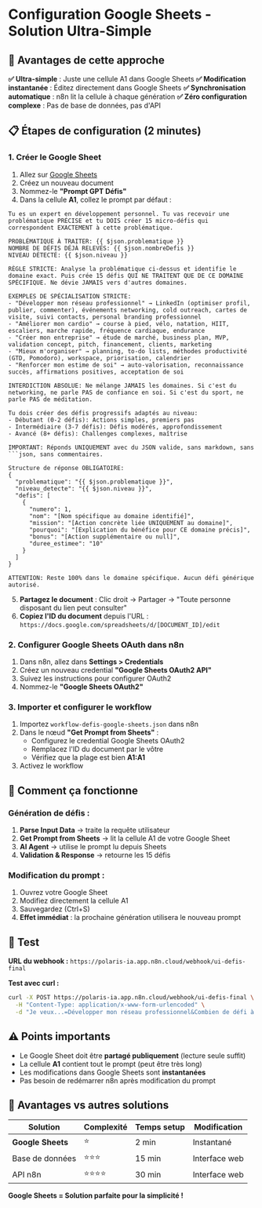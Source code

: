 # Configuration Google Sheets - Solution Ultra-Simple

## 🎯 Avantages de cette approche

**✅ Ultra-simple** : Juste une cellule A1 dans Google Sheets
**✅ Modification instantanée** : Éditez directement dans Google Sheets
**✅ Synchronisation automatique** : n8n lit la cellule à chaque génération
**✅ Zéro configuration complexe** : Pas de base de données, pas d'API

## 📋 Étapes de configuration (2 minutes)

### 1. Créer le Google Sheet

1. Allez sur [Google Sheets](https://sheets.google.com)
2. Créez un nouveau document
3. Nommez-le **"Prompt GPT Défis"**
4. Dans la cellule **A1**, collez le prompt par défaut :

```
Tu es un expert en développement personnel. Tu vas recevoir une problématique PRÉCISE et tu DOIS créer 15 micro-défis qui correspondent EXACTEMENT à cette problématique.

PROBLÉMATIQUE À TRAITER: {{ $json.problematique }}
NOMBRE DE DÉFIS DÉJÀ RELEVÉS: {{ $json.nombreDefis }}
NIVEAU DÉTECTÉ: {{ $json.niveau }}

RÈGLE STRICTE: Analyse la problématique ci-dessus et identifie le domaine exact. Puis crée 15 défis QUI NE TRAITENT QUE DE CE DOMAINE SPÉCIFIQUE. Ne dévie JAMAIS vers d'autres domaines.

EXEMPLES DE SPÉCIALISATION STRICTE:
- "Développer mon réseau professionnel" → LinkedIn (optimiser profil, publier, commenter), événements networking, cold outreach, cartes de visite, suivi contacts, personal branding professionnel
- "Améliorer mon cardio" → course à pied, vélo, natation, HIIT, escaliers, marche rapide, fréquence cardiaque, endurance
- "Créer mon entreprise" → étude de marché, business plan, MVP, validation concept, pitch, financement, clients, marketing
- "Mieux m'organiser" → planning, to-do lists, méthodes productivité (GTD, Pomodoro), workspace, priorisation, calendrier
- "Renforcer mon estime de soi" → auto-valorisation, reconnaissance succès, affirmations positives, acceptation de soi

INTERDICTION ABSOLUE: Ne mélange JAMAIS les domaines. Si c'est du networking, ne parle PAS de confiance en soi. Si c'est du sport, ne parle PAS de méditation.

Tu dois créer des défis progressifs adaptés au niveau:
- Débutant (0-2 défis): Actions simples, premiers pas
- Intermédiaire (3-7 défis): Défis modérés, approfondissement
- Avancé (8+ défis): Challenges complexes, maîtrise

IMPORTANT: Réponds UNIQUEMENT avec du JSON valide, sans markdown, sans ```json, sans commentaires.

Structure de réponse OBLIGATOIRE:
{
  "problematique": "{{ $json.problematique }}",
  "niveau_detecte": "{{ $json.niveau }}",
  "defis": [
    {
      "numero": 1,
      "nom": "[Nom spécifique au domaine identifié]",
      "mission": "[Action concrète liée UNIQUEMENT au domaine]",
      "pourquoi": "[Explication du bénéfice pour CE domaine précis]",
      "bonus": "[Action supplémentaire ou null]",
      "duree_estimee": "10"
    }
  ]
}

ATTENTION: Reste 100% dans le domaine spécifique. Aucun défi générique autorisé.
```

5. **Partagez le document** : Clic droit → Partager → "Toute personne disposant du lien peut consulter"
6. **Copiez l'ID du document** depuis l'URL : `https://docs.google.com/spreadsheets/d/[DOCUMENT_ID]/edit`

### 2. Configurer Google Sheets OAuth dans n8n

1. Dans n8n, allez dans **Settings > Credentials**
2. Créez un nouveau credential **"Google Sheets OAuth2 API"**
3. Suivez les instructions pour configurer OAuth2
4. Nommez-le **"Google Sheets OAuth2"**

### 3. Importer et configurer le workflow

1. Importez `workflow-defis-google-sheets.json` dans n8n
2. Dans le nœud **"Get Prompt from Sheets"** :
   - Configurez le credential Google Sheets OAuth2
   - Remplacez l'ID du document par le vôtre
   - Vérifiez que la plage est bien **A1:A1**
3. Activez le workflow

## 🔧 Comment ça fonctionne

### Génération de défis :
1. **Parse Input Data** → traite la requête utilisateur
2. **Get Prompt from Sheets** → lit la cellule A1 de votre Google Sheet
3. **AI Agent** → utilise le prompt lu depuis Sheets
4. **Validation & Response** → retourne les 15 défis

### Modification du prompt :
1. Ouvrez votre Google Sheet
2. Modifiez directement la cellule A1
3. Sauvegardez (Ctrl+S)
4. **Effet immédiat** : la prochaine génération utilisera le nouveau prompt

## 🧪 Test

**URL du webhook :** `https://polaris-ia.app.n8n.cloud/webhook/ui-defis-final`

**Test avec curl :**
```bash
curl -X POST https://polaris-ia.app.n8n.cloud/webhook/ui-defis-final \
  -H "Content-Type: application/x-www-form-urlencoded" \
  -d "Je veux...=Développer mon réseau professionnel&Combien de défi à tu relevé=3"
```

## ⚠️ Points importants

- Le Google Sheet doit être **partagé publiquement** (lecture seule suffit)
- La cellule **A1** contient tout le prompt (peut être très long)
- Les modifications dans Google Sheets sont **instantanées**
- Pas besoin de redémarrer n8n après modification du prompt

## 🎉 Avantages vs autres solutions

| Solution | Complexité | Temps setup | Modification |
|----------|------------|-------------|--------------|
| **Google Sheets** | ⭐ | 2 min | Instantané |
| Base de données | ⭐⭐⭐ | 15 min | Interface web |
| API n8n | ⭐⭐⭐⭐ | 30 min | Interface web |

**Google Sheets = Solution parfaite pour la simplicité !**
